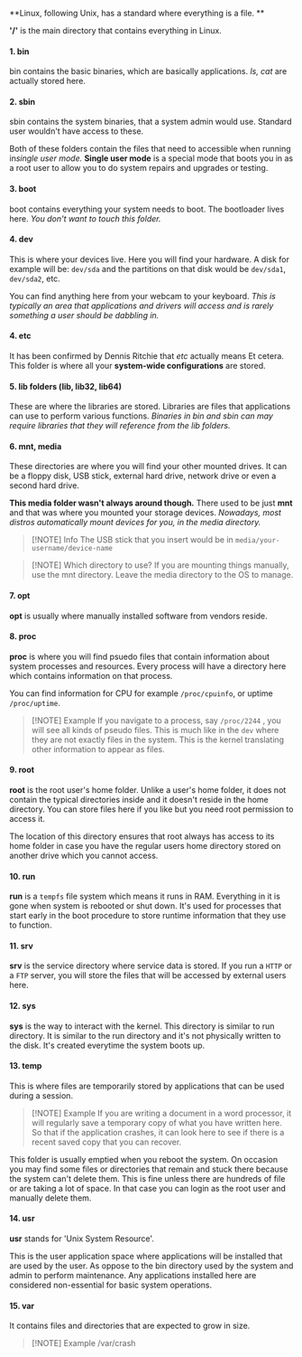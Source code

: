 **Linux, following Unix, has a standard where everything is a file. **

**'/'** is the main directory that contains everything in Linux. 

#### 1. bin
   bin contains the basic binaries, which are basically applications. *ls, cat* are actually stored here. 

#### 2. sbin
   sbin contains the system binaries, that a system admin would use. Standard user wouldn't have access to these.

  Both of these folders contain the files that need to accessible when running in*single user mode.* **Single user mode** is a special mode that boots you in as a root user to allow you to do system repairs and upgrades or testing.
 
#### 3. boot
   boot contains everything your system needs to boot. The bootloader lives here. *You don't want to touch this folder.*

#### 4. dev
   This is where your devices live. Here you will find your hardware. A disk for example will be: `dev/sda` and the partitions on that disk would be `dev/sda1`, `dev/sda2`, etc.
   
   You can find anything here from your webcam to your keyboard. *This is typically an area that applications and drivers will access and is rarely something a user should be dabbling in.*

#### 4. etc
   It has been confirmed by Dennis Ritchie that *etc* actually means Et cetera. This folder is where all your **system-wide configurations** are stored. 

#### 5. lib folders (lib, lib32, lib64)
   These are where the libraries are stored. Libraries are files that applications can use to perform various functions. *Binaries in bin and sbin can may require libraries that they will reference from the lib folders.* 

#### 6. mnt, media
   These directories are where you will find your other mounted drives. It can be a floppy disk, USB stick, external hard drive, network drive or even a second hard drive.
   
   **This media folder wasn't always around though.** There used to be just **mnt** and that was where you mounted your storage devices. *Nowadays, most distros automatically mount devices for you, in the media directory.* 
   

> [!NOTE] Info
> The USB stick that you insert would be in `media/your-username/device-name`


> [!NOTE] Which directory to use?
> If you are mounting things manually, use the mnt directory. Leave the media directory to the OS to manage.

   
#### 7. opt
**opt** is usually where manually installed software from vendors reside. 

#### 8. proc
**proc** is where you will find psuedo files that contain information about system processes and resources. Every process will have a directory here which contains information on that process. 

You can  find information for CPU for example `/proc/cpuinfo`, or uptime `/proc/uptime`. 

> [!NOTE] Example
>  If you navigate to a process, say `/proc/2244` , you will see all kinds of pseudo files. This is much like in the `dev` where they are not exactly files in the system. This is the kernel translating other information to appear as files.


#### 9. root
**root** is the root user's home folder. Unlike a user's home folder, it does not contain the typical directories inside and it doesn't reside in the home directory. You can store files here if you like but you need root permission to access it.

The location of this directory ensures that root always has access to its home folder in case you have the regular users home directory stored on another drive which you cannot access.

#### 10. run
**run** is a `tempfs` file system which means it runs in RAM. Everything in it is gone when system is rebooted or shut down.  It's used for processes that start early in the boot procedure to store runtime information that they use to function.

#### 11. srv
**srv** is the service directory where service data is stored. If you run a `HTTP` or a `FTP` server, you will store the files that will be accessed by external users here.


#### 12. sys
**sys** is the way to interact with the kernel. This directory is similar to run directory. It is similar to the run directory and it's not physically written to the disk. It's created everytime the system boots up.

#### 13. temp
This is where files are temporarily stored by applications that can be used during a session.


> [!NOTE] Example
> If you are writing a document in a word processor, it will regularly save a temporary copy of what you have written here. So that if the application crashes, it can look here to see if there is a recent saved copy that you can recover.

This folder is usually emptied when you reboot the system. On occasion you may find some files or directories that remain and stuck there because the system can't delete them.
This is fine unless there are hundreds of file or are taking a lot of space. In that case you can login as the root user and manually delete them.

#### 14. usr
**usr** stands for 'Unix System Resource'.

This is the user application space where applications will be installed that are used by the user. As oppose to the bin directory used by the system and admin to perform maintenance. Any applications installed here are considered non-essential for basic system operations. 


#### 15. var
 It contains files and directories that are expected to grow in size. 


> [!NOTE] Example
> /var/crash 
